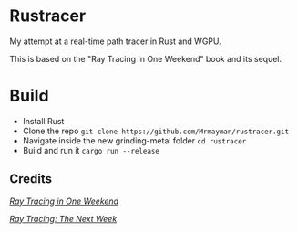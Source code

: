 # Rustracer
My attempt at a real-time path tracer in Rust and WGPU.

This is based on the "Ray Tracing In One Weekend" book and its sequel.

# Build
- Install Rust
- Clone the repo `git clone https://github.com/Mrmayman/rustracer.git`
- Navigate inside the new grinding-metal folder `cd rustracer`
- Build and run it `cargo run --release`

## Credits
[_Ray Tracing in One Weekend_](https://raytracing.github.io/books/RayTracingInOneWeekend.html)

[_Ray Tracing: The Next Week_](https://raytracing.github.io/books/RayTracingTheNextWeek.html)
